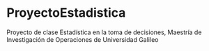 # ProyectoEstadistica
Proyecto de clase Estadística en la toma de decisiones, Maestría de Investigación de Operaciones de Universidad Galileo
